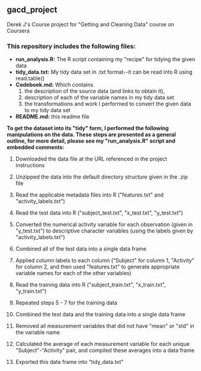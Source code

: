 ## gacd_project
Derek J's Course project for "Getting and Cleaning Data" course on Coursera

### This repository includes the following files:
* **run_analysis.R:** The R script containing my "recipe" for tidying the given data
* **tidy_data.txt:** My tidy data set in .txt format--it can be read into R using read.table()
* **Codebook.md:**  Which contains
    1. the description of the source data (and links to obtain it), 
    2. description of each of the variable names in my tidy data set
    3. the transformations and work I performed to convert the given data to my tidy data set
* **README.md:** this readme file

**To get the dataset into its "tidy" form, I performed the following manipulations on the data.  These steps are presented as a general outline, for more detail, please see my "run_analysis.R" script and embedded comments:**

1. Downloaded the data file at the URL referenced in the project instructions

2. Unzipped the data into the default directory structure given in the .zip file

3. Read the applicable metadata files into R ("features.txt" and
"activity_labels.txt")

4. Read the test data into R ("subject_test.txt", "x_test.txt", "y_test.txt")

5. Converted the numerical activity variable for each observation (given in
"y_test.txt") to descriptive character variables (using the labels given by
"activity_labels.txt")

6. Combined all of the test data into a single data frame

7. Applied column labels to each column ("Subject" for column 1, "Activity" for
column 2, and then used "features.txt" to generate appropriate variable names
for each of the other variables)

8. Read the training data into R ("subject_train.txt", "x_train.txt",
"y_train.txt")

9. Repeated steps 5 - 7 for the training data

10. Combined the test data and the training data into a single data frame

11. Removed all measurement variables that did not have "mean" or "std" in the
variable name

12. Calculated the average of each measurement variable for each unique
"Subject"-"Activity" pair, and compiled these averages into a data frame

13. Exported this data frame into "tidy_data.txt"
